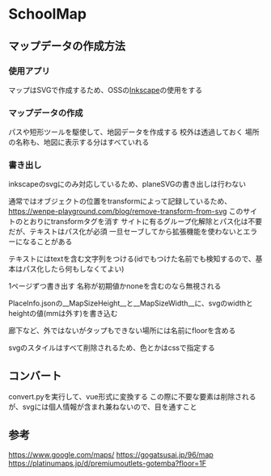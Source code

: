 # SchoolMap

## マップデータの作成方法

### 使用アプリ

マップはSVGで作成するため、OSSの[Inkscape](https://inkscape.org/ja/)の使用をする

### マップデータの作成

パスや短形ツールを駆使して、地図データを作成する
校外は透過しておく
場所の名称も、地図に表示する分はすべていれる

### 書き出し

inkscapeのsvgにのみ対応しているため、planeSVGの書き出しは行わない

通常ではオブジェクトの位置をtransformによって記録しているため、
<https://wenpe-playground.com/blog/remove-transform-from-svg>
このサイトのとおりにtransformタグを消す
サイトに有るグループ化解除とパス化は不要だが、テキストはパス化が必須
一旦セーブしてから拡張機能を使わないとエラーになることがある

テキストにはtextを含む文字列をつける(idでもつけた名前でも検知するので、基本はパス化したら何もしなくてよい)

1ページずつ書き出す
名称が初期値かnoneを含むのなら無視される

PlaceInfo.jsonの__MapSizeHeight__と__MapSizeWidth__に、svgのwidthとheightの値(mmは外す)を書き込む

廊下など、外ではないがタップもできない場所には名前にfloorを含める

svgのスタイルはすべて削除されるため、色とかはcssで指定する

## コンバート

convert.pyを実行して、vue形式に変換する
この際に不要な要素は削除されるが、svgには個人情報が含まれ兼ねないので、目を通すこと

## 参考

<https://www.google.com/maps/>
<https://gogatsusai.jp/96/map>
<https://platinumaps.jp/d/premiumoutlets-gotemba?floor=1F>
